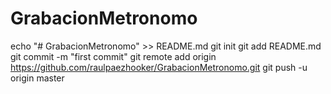 # GrabacionMetronomo
echo "# GrabacionMetronomo" >> README.md
git init
git add README.md
git commit -m "first commit"
git remote add origin https://github.com/raulpaezhooker/GrabacionMetronomo.git
git push -u origin master
